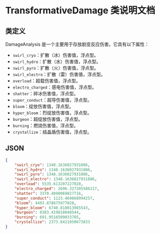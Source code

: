 # TransformativeDamage 类说明文档

## 类定义

DamageAnalysis 是一个主要用于存放剧变反应伤害。它具有以下属性：

- `swirl_cryo`：扩散（冰）伤害值，浮点型。
- `swirl_hydro`：扩散（水）伤害值，浮点型。
- `swirl_pyro`：扩散（火）伤害值，浮点型。
- `swirl_electro`：扩散（雷）伤害值，浮点型。
- `overload`：超载伤害值，浮点型。
- `electro_charged`：感电伤害值，浮点型。
- `shatter`：碎冰伤害值，浮点型。
- `super_conduct`：超导伤害值，浮点型。
- `bloom`：绽放伤害值，浮点型。
- `hyper_bloom`：烈绽放伤害值，浮点型。
- `burgeon`：超绽放伤害值，浮点型。
- `burning`：燃烧伤害值，浮点型。
- `crystallize`：结晶盾伤害值，浮点型。

## JSON

```json
{
    "swirl_cryo": 1348.1636027931086,
    "swirl_hydro": 1348.1636027931086,
    "swirl_pyro": 1348.1636027931086,
    "swirl_electro": 1348.1636027931086,
    "overload": 5535.613207227028,
    "electro_charged": 2696.327205586217,
    "shatter": 3370.4090069827716,
    "super_conduct": 1123.469668994257,
    "bloom": 4493.878675977028,
    "hyper_bloom": 6740.818013965543,
    "burgeon": 8303.419810840544,
    "burning": 691.9516509033785,
    "crystallize": 2373.8421050673833
}
```